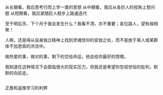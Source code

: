 从长期看，我应思考行而上学一类的思想
从中期看，我应从各巨人的视角上想问题
从短期看，我应紧随巨人稳步上路速迭代

至于明后天、下个月于我会发生什么？我看不清，亦不重要；各位路人，望有缘相聚！

人嘛，还是得从自身独立精神上找到灵魂信仰的安放之处，而不是放于某人或某群体不加思索的洪流中。


做热爱的事，做对的事，剩下的交给命运，他会给你最好的馈赠。

我知道在这种情况下会面临很大的现实压力，但我还是希望你忽视世俗的批判，默默的向前走。




## 
正推和返推学习的利弊


